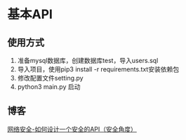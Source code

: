 # 基本API

## 使用方式
1. 准备mysql数据库，创建数据库test，导入users.sql
2. 导入项目，使用pip3 install -r requirements.txt安装依赖包
3. 修改配置文件setting.py
4. python3 main.py 启动

## 博客
[网络安全-如何设计一个安全的API（安全角度）](https://blog.csdn.net/lady_killer9/article/details/139220388)